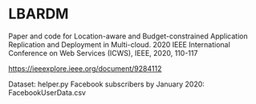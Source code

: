 # LBARDM

Paper and code for Location-aware and Budget-constrained Application Replication and Deployment in Multi-cloud.
2020 IEEE International Conference on Web Services (ICWS), IEEE, 2020, 110-117

https://ieeexplore.ieee.org/document/9284112

Dataset: helper.py
Facebook subscribers by January 2020: FacebookUserData.csv
